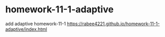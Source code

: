 # homework-11-1-adaptive
add adaptive homework-11-1
https://rabee4221.github.io/homework-11-1-adaptive/index.html
